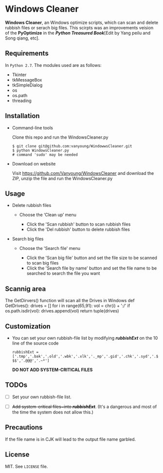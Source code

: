 # Windows Cleaner

**Windows Cleaner**, an Windows optimize scripts, which can scan and delete rubbish files or serach big files. This scirpts was an improvements veision of the **PyOptimize** in the ***Python Treasured Book***[Edit by Yang peilu and Song qiang, etc].

## Requirements

In `Python 2.7`. The  modules used are as follows:

- Tkinter
- tkMessageBox
- tkSimpleDialog
- os
- os.path
- threading

## Installation

- Command-line tools

  Clone this repo and run the WindowsCleaner.py

  ```
  $ git clone git@github.com:vanyoung/WindowwsCleaner.git
  $ python WindowsCleaner.py
  # command 'sudo' may be needed 
  ```

- Download on website

  Visit https://github.com/Vanyoung/WindowsCleaner and download the ZIP, unzip the file and run the WindowsCleaner.py

## Usage

- Delete rubbish files

  - Choose the ‘Clean up’ menu

    - Click the 'Scan rubbish' button to scan rubbish files
    - Click the 'Del rubbish' button to delete rubbish files

- Search big files

  - Choose the 'Search file' menu

    - Click the 'Scan big file' button and set the file size to be scanned to scan big files
    - Click the 'Search file by name' button and set the file name to be searched to search the file you want


## Scannig area
The GetDirvers() function will scan all the Drives in Windows
	def GetDrives():
		drives = []
		for i in range(65,91):
			vol = chr(i) + ':/'
			if os.path.isdir(vol):
				drives.append(vol)
		return tuple(drives)
## Customization

- You can set your own rubbish-file list by modifying ***rubbishExt*** on the 10 line of the source code

  `rubbishExt = ['.tmp','.bak','.old','.wbk','.xlk','._mp','.gid','.chk','.syd','.$$$','.@@@','.~*']`

  **DO NOT ADD SYSTEM-CRITICAL FILES**

## TODOs

- [ ] Set your own rubbish-file list.

- [ ] ~~Add system-critical files~into ***rubbishExt***~~. (It's a dangerous and most of the time the system does not allow this.)


## Precautions

If the file name is in CJK will lead to the output file name garbled.

## License

MIT. See `LICENSE` file.
